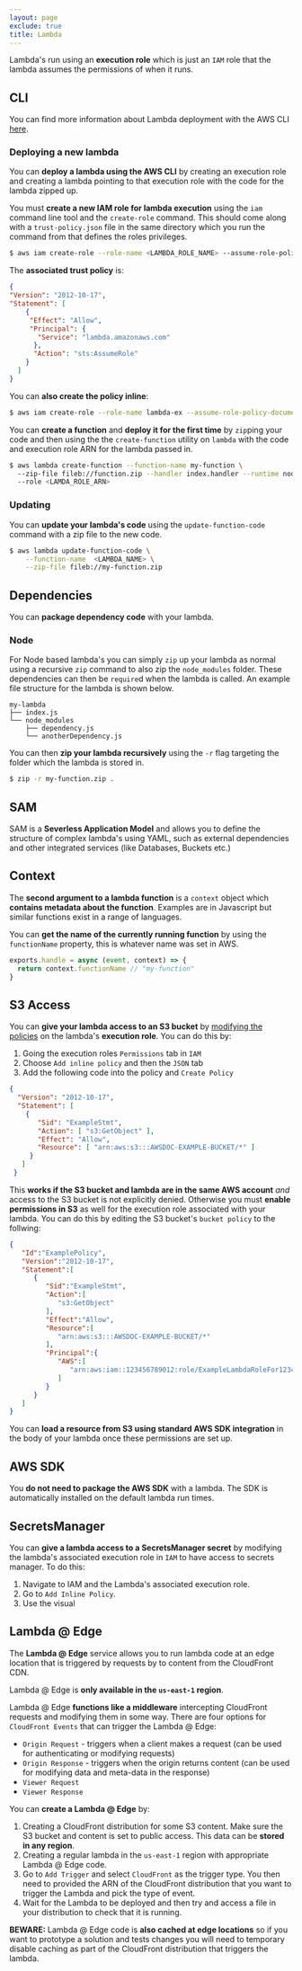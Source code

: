 ```yaml
---
layout: page
exclude: true
title: Lambda
---
```


Lambda's run using an **execution role** which is just an `IAM` role that the lambda assumes the permissions of when it runs.

## CLI

You can find more information about Lambda deployment with the AWS CLI [here](https://docs.aws.amazon.com/lambda/latest/dg/gettingstarted-awscli.html).

### Deploying a new lambda

You can **deploy a lambda using the AWS CLI** by creating an execution role and creating a lambda pointing to that execution role with the code for the lambda zipped up.

You must **create a new IAM role for lambda execution** using the `iam` command line tool and the `create-role` command. This should come along with a `trust-policy.json` file in the same directory which you run the command from that defines the roles privileges.
```bash
$ aws iam create-role --role-name <LAMBDA_ROLE_NAME> --assume-role-policy-document file://trust-policy.json
```

The **associated trust policy** is:
```json
{  
"Version": "2012-10-17", 
"Statement": [ 
    {  
     "Effect": "Allow", 
     "Principal": {  
       "Service": "lambda.amazonaws.com" 
      }, 
      "Action": "sts:AssumeRole" 
    } 
  ] 
}
```

You can **also create the policy inline**:
```bash
$ aws iam create-role --role-name lambda-ex --assume-role-policy-document '{"Version": "2012-10-17","Statement": [{ "Effect": "Allow", "Principal": {"Service": "lambda.amazonaws.com"}, "Action": "sts:AssumeRole"}]}'
```

You can **create a function** and **deploy it for the first time** by `zip`ping your code and then using the the `create-function` utility on `lambda` with the code and execution role ARN for the lambda passed in.
```bash
$ aws lambda create-function --function-name my-function \ 
  --zip-file fileb://function.zip --handler index.handler --runtime nodejs12.x \ 
  --role <LAMDA_ROLE_ARN>
```

### Updating

You can **update your lambda's code** using the `update-function-code` command with a zip file to the new code.
```bash
$ aws lambda update-function-code \
    --function-name  <LAMBDA_NAME> \
    --zip-file fileb://my-function.zip
```

## Dependencies

You can **package dependency code** with your lambda.

### Node

For Node based lambda's you can simply `zip` up your lambda as normal using a recursive `zip` command to also zip the `node_modules` folder. These dependencies can then be `require`d when the lambda is called. An example file structure for the lambda is shown below.
```
my-lambda
├── index.js
└── node_modules
	├── dependency.js
    └── anotherDependency.js
```

You can then **zip your lambda recursively** using the `-r` flag targeting the folder which the lambda is stored in.
```bash
$ zip -r my-function.zip .
```

## SAM

SAM is a **Severless Application Model** and allows you to define the structure of complex lambda's using YAML, such as external dependencies and other integrated services (like Databases, Buckets etc.)

## Context

The **second argument to a lambda function** is a `context` object which **contains metadata about the function**. Examples are in Javascript but similar functions exist in a range of languages.

You can **get the name of the currently running function** by using the `functionName` property, this is whatever name was set in AWS.
```js
exports.handle = async (event, context) => {
  return context.functionName // "my-function"
}
```

## S3 Access

You can **give your lambda access to an S3 bucket** by [modifying the policies](https://aws.amazon.com/premiumsupport/knowledge-center/lambda-execution-role-s3-bucket/#:~:text=Create%20an%20AWS%20Identity%20and,the%20Lambda%20function's%20execution%20role.&text=Verify%20that%20the%20bucket%20policy,the%20Lambda%20function's%20execution%20role.) on the lambda's **execution role**. You can do this by:

1. Going the execution roles `Permissions` tab in `IAM`
2. Choose `Add inline policy` and then the `JSON` tab
3. Add the following code into the policy and `Create Policy`

```json
{ 
  "Version": "2012-10-17", 
  "Statement": [ 
    { 
       "Sid": "ExampleStmt", 
       "Action": [ "s3:GetObject" ], 
       "Effect": "Allow", 
       "Resource": [ "arn:aws:s3:::AWSDOC-EXAMPLE-BUCKET/*" ] 
     } 
   ]
 }
```

This **works if the S3 bucket and lambda are in the same AWS account** *and* access to the S3 bucket is not explicitly denied. Otherwise you must **enable permissions in S3** as well for the execution role associated with your lambda. You can do this by editing the S3 bucket's `bucket policy` to the follwing:
```json
{
   "Id":"ExamplePolicy",
   "Version":"2012-10-17",
   "Statement":[
      {
         "Sid":"ExampleStmt",
         "Action":[
            "s3:GetObject"
         ],
         "Effect":"Allow",
         "Resource":[
            "arn:aws:s3:::AWSDOC-EXAMPLE-BUCKET/*"
         ],
         "Principal":{
            "AWS":[
               "arn:aws:iam::123456789012:role/ExampleLambdaRoleFor123456789012"
            ]
         }
      }
   ]
}
```

You can **load a resource from S3 using standard AWS SDK integration** in the body of your lambda once these permissions are set up.

## AWS SDK

You **do not need to package the AWS SDK** with a lambda. The SDK is automatically installed on the default lambda run times.

## SecretsManager

You can **give a lambda access to a SecretsManager secret** by modifying the lambda's associated execution role in `IAM` to have access to secrets manager. To do this:

1. Navigate to IAM and the Lambda's associated execution role.
2. Go to `Add Inline Policy`.
3. Use the visual

## Lambda @ Edge

The **Lambda @ Edge** service allows you to run lambda code at an edge location that is triggered by requests by to content from the CloudFront CDN.

Lambda @ Edge is **only available in the `us-east-1` region**.

Lambda @ Edge **functions like a middleware** intercepting CloudFront requests and modifying them in some way. There are four options for `CloudFront Events` that can trigger the Lambda @ Edge:

- `Origin Request` - triggers when a client makes a request (can be used for authenticating or modifying requests)
- `Origin Response` - triggers when the origin returns content (can be used for modifying data and meta-data in the response)
- `Viewer Request`
- `Viewer Response`

You can **create a Lambda @ Edge** by:

1. Creating a CloudFront distribution for some S3 content. Make sure the S3 bucket and content is set to public access. This data can be **stored in any region**.
2.  Creating a regular lambda in the `us-east-1` region with appropriate Lambda @ Edge code.
3. Go to `Add Trigger` and select `CloudFront` as the trigger type. You then need to provided the ARN of the CloudFront distribution that you want to trigger the Lambda and pick the type of event.
4. Wait for the Lambda to be deployed and then try and access a file in your distribution to check that it is running.

**BEWARE:** Lambda @ Edge code is **also cached at edge locations** so if you want to prototype a solution and tests changes you will need to temporary disable caching as part of the CloudFront distribution that triggers the lambda.


<!--stackedit_data:
eyJoaXN0b3J5IjpbLTU5MTQ5NTU4MSwtNzMzOTQ5NTczLC0xMz
gxNDQ4Njk2LC04ODU5Mzc0MTMsMTAzMDkyNDc0LDE3MzczMDgx
OTEsOTE2NDc5MjAsLTI0MzczNjMwMSwxNDcwNTIzMTg4LDgxMT
kyMzcyNywzMTEyMzEwMzQsMTEzNzcxMzU1MCwxMDg2OTMxMjg4
LDE5OTU5NDY3MjJdfQ==
-->